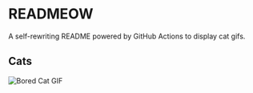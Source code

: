 # READMEOW

A self-rewriting README powered by GitHub Actions to display cat gifs.

## Cats

![Bored Cat GIF](https://media0.giphy.com/media/v1.Y2lkPTlhY2QwMmRhdHQwd3RuNmFjZzhvOHJwMDluaWRuOTQ1aHd3MXp5cnFwbHZ4Zm9idSZlcD12MV9naWZzX3NlYXJjaCZjdD1n/mlvseq9yvZhba/200.gif)
